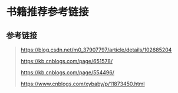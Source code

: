 # 书籍推荐参考链接

## 参考链接

>  https://blog.csdn.net/m0_37907797/article/details/102685204 
>
>  https://kb.cnblogs.com/page/651578/
>
>  https://kb.cnblogs.com/page/554496/
>
>  https://www.cnblogs.com/xybaby/p/11873450.html

